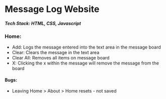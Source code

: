 # Message Log Website
#### *Tech Stack: HTML, CSS, Javascript*
### Home:
- Add: Logs the message entered into the text area in the message board
- Clear: Clears the message in the text area
- Clear All: Removes all items on message board
- X: Clicking the x within the message will remove the message from the board

#### Bugs:
- Leaving Home > About > Home resets - not saved